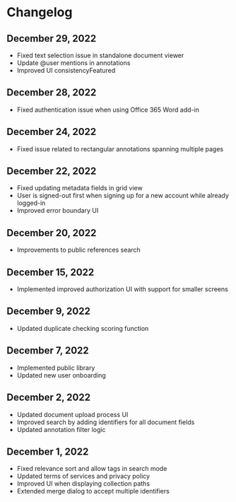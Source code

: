# Changelog

## December 29, 2022

- Fixed text selection issue in standalone document viewer
- Update @user mentions in annotations
- Improved UI consistencyFeatured

## December 28, 2022

- Fixed authentication issue when using Office 365 Word add-in

## December 24, 2022

- Fixed issue related to rectangular annotations spanning multiple pages

## December 22, 2022

- Fixed updating metadata fields in grid view
- User is signed-out first when signing up for a new account while already logged-in
- Improved error boundary UI

## December 20, 2022

- Improvements to public references search

## December 15, 2022

- Implemented improved authorization UI with support for smaller screens

## December 9, 2022

- Updated duplicate checking scoring function

## December 7, 2022

- Implemented public library
- Updated new user onboarding

## December 2, 2022

- Updated document upload process UI
- Improved search by adding identifiers for all document fields
- Updated annotation filter logic

## December 1, 2022

- Fixed relevance sort and allow tags in search mode
- Updated terms of services and privacy policy
- Improved UI when displaying collection paths
- Extended merge dialog to accept multiple identifiers

